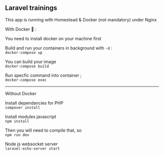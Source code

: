 ## Laravel trainings

This app is running with Homestead & Docker (not mandatory) under Nginx

With Docker 🐳 :

You need to install docker on your machine first

Build and run your containers in background with `-d` :
<br>
`docker-compose up`

You can build your image
<br>
`docker-compose build`

Run specfic command into container ;
<br>
`docker-compose exec`

---

Without Docker

Install dependancies for PHP
<br>
`composer install`

Install modules javascript
<br>
`npm install`

Then you will need to compile that, so
<br>
`npm run dev`

Node js websocket server
<br>
`laravel-echo-server start`
